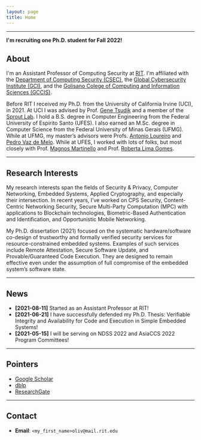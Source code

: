```yaml
---
layout: page
title: Home
---
```


___


**I'm recruiting one Ph.D. student for Fall 2022!**

## About

I'm an Assistant Professor of Computing Security at [RIT](rit.edu).
I'm affiliated with the [Department of Computing Security (CSEC)](https://www.rit.edu/computing/department-computing-security), the [Global Cybersecurity Institute (GCI)](https://www.rit.edu/cybersecurity/facilities), and the [Golisano Colege of Computing and Information Sciences (GCCIS)](https://www.rit.edu/computing/).

Before RIT I received my Ph.D. from the University of California Irvine (UCI), in 2021.
At UCI I was advised by Prof. [Gene Tsudik](https://www.ics.uci.edu/~gts/) and a member of the [Sprout Lab](http://sprout.ics.uci.edu/).
I hold a B.S. degree in Computer Engineering from the Federal University of Espirito Santo (UFES).
I also earned an M.Sc. degree in Computer Science from the Federal University of Minas Gerais (UFMG).
While at UFMG, my master’s advisors were Profs. [Antonio Loureiro](https://homepages.dcc.ufmg.br/~loureiro/)  and [Pedro Vaz de Melo](https://homepages.dcc.ufmg.br/~olmo/wordpress/).
While at UFES, I worked with lots of folks, but most closely with Prof. [Magnos Martinello](http://www.inf.ufes.br/~magnos/) and Prof. [Roberta Lima Gomes](http://www.inf.ufes.br/~rgomes/index_e.html).

___

## Research Interests

My research interests span the fields of Security & Privacy, Computer Networking, Embedded Systems, Applied Cryptography, and especially their intersection.
In recent years, I’ve worked on CPS Security, Content-Centric Networking Security, Secure Multi-Party Computation (MPC) with applications to Blockchain technologies, Biometric-Based Authentication and Identification, and Opportunistic Mobile Networking.

My Ph.D. dissertation (2021) focused on the systematic hardware/software co-design of trustworthy and formally verified security services for resource-constrained embedded systems.
Examples of such services include Remote Attestation, Secure Software Update, and Provable/Guaranteed Code Execution.
They are designed to remain effective even under the assumption of full compromise of the embedded system’s software state.

___


## News

+ **[2021-08-11]** Started as an Assistant Professor at RIT!
+ **[2021-06-21]** I have successfully defended my Ph.D. Thesis: Verifiable Integrity and Availability for Code and Execution in Simple Embedded Systems!
+ **[2021-05-15]** I will be serving on NDSS 2022 and AsiaCCS 2022 Program Committees!

___


## Pointers

+ [Google Scholar](https://scholar.google.com/citations?user=2ITEX20AAAAJ&hl=en&oi=ao)
+ [dblp](https://dblp.org/pid/173/5375.html)
+ [ResearchGate](https://www.researchgate.net/profile/Ivan_De_Oliveira_Nunes2)

___

## Contact
+ **Email**: `<my_first_name>oliv@mail.rit.edu`

